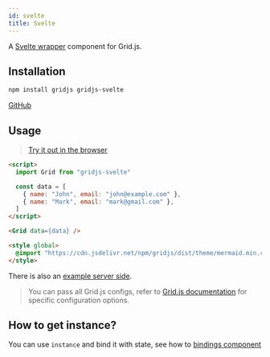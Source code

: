 ```yaml
---
id: svelte
title: Svelte
---
```


A [Svelte wrapper](https://github.com/iamyuu/gridjs-svelte) component for Grid.js.

## Installation

``` bash
npm install gridjs gridjs-svelte
```

[GitHub](https://github.com/iamyuu/gridjs-svelte)

## Usage

> [Try it out in the browser](https://svelte.dev/repl/9a066ccf55f54173bf5c6c8042142566)

``` html
<script>
  import Grid from "gridjs-svelte"

  const data = [
    { name: "John", email: "john@example.com" },
    { name: "Mark", email: "mark@gmail.com" },
  ]
</script>

<Grid data={data} />

<style global>
  @import "https://cdn.jsdelivr.net/npm/gridjs/dist/theme/mermaid.min.css";
</style>
```

There is also an [example server side](https://svelte.dev/repl/e772220feac54e65b132615ac4d8eb09).

> You can pass all Grid.js configs, refer to [Grid.js documentation](../config.md) for specific configuration options.

## How to get instance?

You can use `instance` and bind it with state, see how to [bindings component](https://svelte.dev/tutorial/component-bindings)
